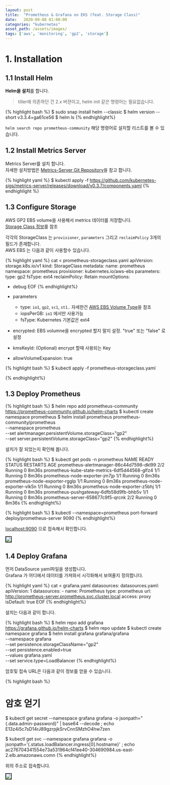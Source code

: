 ```yaml
---
layout: post
title:  "Prometheus & Grafana on EKS (feat. Storage Class)"
date:   2020-09-08 01:00:00
categories: "kubernetes"
asset_path: /assets/images/
tags: ['aws', 'monitoring', 'gp2', 'storage']
---
```


# 1. Installation


## 1.1 Install Helm
 
**Helm을 설치**를 합니다.<br>

> tiller에 의존하던 건 2.x 버젼이고, helm init 같은 명령어는 필요없습니다. 

{% highlight bash %}
$ sudo snap install helm --classic
$ helm version --short
v3.3.4+ga61ce56
$ helm ls
{% endhighlight%}


`helm search repo prometheus-community` 해당 명령어로 설치할 리스트를 볼 수 있습니다.


## 1.2 Install Metrics Server

Metrics Server를 설치 합니다. <br>
자세한 설치방법은 [Metrics-Server Git Repository](https://github.com/kubernetes-sigs/metrics-server)을 참고 합니다.

{% highlight yaml %}
$ kubectl apply -f https://github.com/kubernetes-sigs/metrics-server/releases/download/v0.3.7/components.yaml
{% endhighlight %}



## 1.3 Configure Storage 

AWS GP2 EBS volume을 사용해서 metrics 데이터를 저장합니다.<br>
[Storage Class 정보](https://kubernetes.io/docs/concepts/storage/storage-classes/)를 참조

각각의 StorageClass 는 `provisioner`, `parameters` 그리고 `reclaimPolicy` 3개의 필드가 존재합니다.<br>
AWS EBS 는 다음과 같이 사용할수 있습니다.

{% highlight yaml %}
cat <<EOF > prometheus-storageclass.yaml
apiVersion: storage.k8s.io/v1
kind: StorageClass
metadata:
  name: prometheus
  namespace: prometheus
provisioner: kubernetes.io/aws-ebs
parameters:
  type: gp2
  fsType: ext4
reclaimPolicy: Retain
mountOptions:
  - debug
EOF
{% endhighlight%}

 - parameters
   - type: `io1`, `gp2`, `sc1`, `st1`.. 자세한건 [AWS EBS Volume Type](https://docs.aws.amazon.com/AWSEC2/latest/UserGuide/ebs-volume-types.html)을 참조
   - iopsPerGB: `io1` 에서만 사용가능 
   - fsType: Kubernetes 기본값은 ext4
 - encrypted: EBS volumne을 encrypted 할지 말지 설정. "true" 또는 "false" 로 설정
 - kmsKeyId: (Optional) encrypt 할때 사용되는 Key
 - allowVolumeExpansion: true
 
 
{% highlight bash %}
$ kubectl apply -f prometheus-storageclass.yaml 

{% endhighlight%}


## 1.3 Deploy Prometheus

{% highlight bash %}
$ helm repo add prometheus-community https://prometheus-community.github.io/helm-charts
$ kubectl create namespace prometheus
$ helm install prometheus prometheus-community/prometheus \
    --namespace prometheus \
    --set alertmanager.persistentVolume.storageClass="gp2" \
    --set server.persistentVolume.storageClass="gp2"
{% endhighlight%}

설치가 잘 되었는지 확인해 봅니다.

{% highlight bash %}
$ kubectl get pods -n prometheus
NAME                                             READY   STATUS    RESTARTS   AGE
prometheus-alertmanager-86c44d7598-dkl99         2/2     Running   0          8m36s
prometheus-kube-state-metrics-6df5d44568-glfz4   1/1     Running   0          8m36s
prometheus-node-exporter-jm7jp                   1/1     Running   0          8m36s
prometheus-node-exporter-rgglp                   1/1     Running   0          8m36s
prometheus-node-exporter-vlk5n                   1/1     Running   0          8m36s
prometheus-node-exporter-z5bhj                   1/1     Running   0          8m36s
prometheus-pushgateway-6dfb58d9fb-bhb5v          1/1     Running   0          8m36s
prometheus-server-658677c9f5-qrcnk               2/2     Running   0          8m36s
{% endhighlight%}


{% highlight bash %}
$ kubectl --namespace=prometheus port-forward deploy/prometheus-server 9090
{% endhighlight%}

[localhost:9090](localhost:9090) 으로 접속해서 확인합니다. 

<img src="{{ page.asset_path }}prometheus_example.png" class="img-responsive img-rounded img-fluid center" style="border: 2px solid #333333">


## 1.4 Deploy Grafana 

먼저 DataSource yaml파일을 생성합니다. <br>
Grafana 가 어디에서 데이터를 가져와서 시각화해서 보여줄지 정의합니다.

{% highlight yaml %}
cat <<EOF > grafana.yaml
datasources:
  datasources.yaml:
    apiVersion: 1
    datasources:
    - name: Prometheus
      type: prometheus
      url: http://prometheus-server.prometheus.svc.cluster.local
      access: proxy
      isDefault: true
EOF
{% endhighlight%}

설치는 다음과 같이 합니다.

{% highlight bash %}
$ helm repo add grafana https://grafana.github.io/helm-charts
$ helm repo update
$ kubectl create namespace grafana
$ helm install grafana grafana/grafana \
    --namespace grafana \
    --set persistence.storageClassName="gp2" \
    --set persistence.enabled=true \
    --values grafana.yaml \
    --set service.type=LoadBalancer
{% endhighlight%}



암호및 접속 URL은 다음과 같이 정보를 얻을 수 있습니다.

{% highlight bash %}
# 암호 얻기 
$ kubectl get secret --namespace grafana grafana -o jsonpath="{.data.admin-password}" | base64 --decode ; echo
E13z4i5c7sD14rJ89gzrpjkSrvCnnSMzhO4hw7zen

$ kubectl get svc --namespace grafana grafana -o jsonpath='{.status.loadBalancer.ingress[0].hostname}' ; echo 
ac276704341554e73a531964cf41ee40-304690984.us-east-2.elb.amazonaws.comn
{% endhighlight%}

위의 주소로 접속합니다.

<img src="{{ page.asset_path }}grafana_login.png" class="img-responsive img-rounded img-fluid center" style="border: 2px solid #333333">